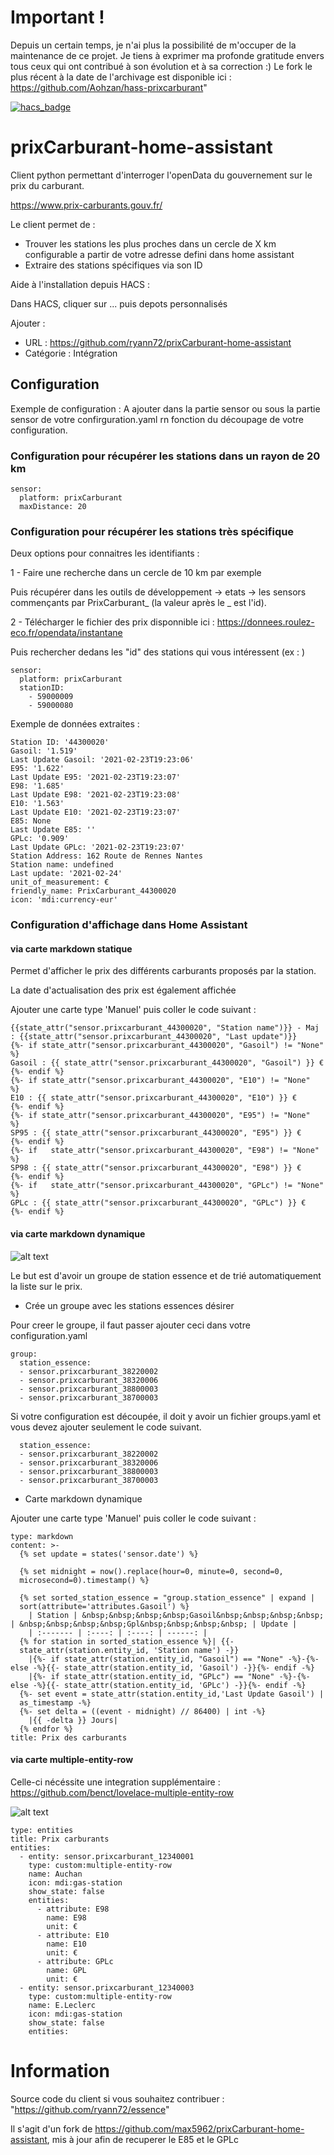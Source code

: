 # Important ! 
Depuis un certain temps, je n'ai plus la possibilité de m'occuper de la maintenance de ce projet. Je tiens à exprimer ma profonde gratitude envers tous ceux qui ont contribué à son évolution et à sa correction :) Le fork le plus récent à la date de l'archivage est disponible ici : https://github.com/Aohzan/hass-prixcarburant"

[![hacs_badge](https://img.shields.io/badge/HACS-Default-orange.svg)](https://github.com/custom-components/hacs)
# prixCarburant-home-assistant
Client python permettant d'interroger l'openData du gouvernement sur le prix du carburant.

https://www.prix-carburants.gouv.fr/

Le client permet de :
 - Trouver les stations les plus proches dans un cercle de X km configurable a partir de votre adresse defini dans home assistant
 - Extraire des stations spécifiques via son ID


Aide à l'installation depuis HACS :

Dans HACS, cliquer sur ... puis depots personnalisés

Ajouter :

- URL : https://github.com/ryann72/prixCarburant-home-assistant
- Catégorie : Intégration

## Configuration
Exemple de configuration :
A ajouter dans la partie sensor ou sous la partie sensor de votre confirguration.yaml rn fonction du découpage de votre configuration.

### Configuration pour récupérer les stations dans un rayon de 20 km
```
sensor:
  platform: prixCarburant
  maxDistance: 20
```

### Configuration pour récupérer les stations très spécifique

Deux options pour connaitres les identifiants : 

1 - Faire une recherche dans un cercle de 10 km par exemple

Puis récupérer dans les outils de développement →  etats →  les sensors commençants par PrixCarburant_ (la valeur après le _ est l'id). 

2 - Télécharger le fichier des prix disponnible ici : https://donnees.roulez-eco.fr/opendata/instantane 

Puis rechercher dedans les "id" des stations qui vous intéressent (ex :  <pdv id="26290008" latitude="4443600" longitude="471700" cp="26290" pop="R">) 



```
sensor:
  platform: prixCarburant
  stationID:
    - 59000009
    - 59000080
```


Exemple de données extraites :
```
Station ID: '44300020'
Gasoil: '1.519'
Last Update Gasoil: '2021-02-23T19:23:06'
E95: '1.622'
Last Update E95: '2021-02-23T19:23:07'
E98: '1.685'
Last Update E98: '2021-02-23T19:23:08'
E10: '1.563'
Last Update E10: '2021-02-23T19:23:07'
E85: None
Last Update E85: ''
GPLc: '0.909'
Last Update GPLc: '2021-02-23T19:23:07'
Station Address: 162 Route de Rennes Nantes
Station name: undefined
Last update: '2021-02-24'
unit_of_measurement: €
friendly_name: PrixCarburant_44300020
icon: 'mdi:currency-eur'
```
### Configuration d'affichage dans Home Assistant

#### via carte markdown statique

Permet d'afficher le prix des différents carburants proposés par la station.

La date d'actualisation des prix est également affichée

Ajouter une carte type 'Manuel' puis coller le code suivant : 
```
{{state_attr("sensor.prixcarburant_44300020", "Station name")}} - Maj : {{state_attr("sensor.prixcarburant_44300020", "Last update")}}
{%- if state_attr("sensor.prixcarburant_44300020", "Gasoil") != "None"  %}
Gasoil : {{ state_attr("sensor.prixcarburant_44300020", "Gasoil") }} €
{%- endif %}
{%- if state_attr("sensor.prixcarburant_44300020", "E10") != "None"  %}
E10 : {{ state_attr("sensor.prixcarburant_44300020", "E10") }} €
{%- endif %}
{%- if state_attr("sensor.prixcarburant_44300020", "E95") != "None"  %}
SP95 : {{ state_attr("sensor.prixcarburant_44300020", "E95") }} €
{%- endif %}
{%- if   state_attr("sensor.prixcarburant_44300020", "E98") != "None"  %}
SP98 : {{ state_attr("sensor.prixcarburant_44300020", "E98") }} €
{%- endif %}
{%- if   state_attr("sensor.prixcarburant_44300020", "GPLc") != "None"  %}
GPLc : {{ state_attr("sensor.prixcarburant_44300020", "GPLc") }} €
{%- endif %}
```

#### via carte markdown dynamique

![alt text](https://forum.hacf.fr/uploads/default/original/2X/6/68418b4f3fcc38b584ce3f56efe0121c251f5d6b.png)

Le but est d'avoir un groupe de station essence et de trié automatiquement la liste sur le prix.

* Crée un groupe avec les stations essences désirer

Pour creer le groupe, il faut passer ajouter ceci dans votre configuration.yaml

```
group:
  station_essence:
  - sensor.prixcarburant_38220002
  - sensor.prixcarburant_38320006
  - sensor.prixcarburant_38800003
  - sensor.prixcarburant_38700003
```

Si votre configuration est découpée, il doit y avoir un fichier groups.yaml et vous devez ajouter seulement le code suivant. 

```
  station_essence:
  - sensor.prixcarburant_38220002
  - sensor.prixcarburant_38320006
  - sensor.prixcarburant_38800003
  - sensor.prixcarburant_38700003
```

* Carte markdown dynamique

Ajouter une carte type 'Manuel' puis coller le code suivant :


```
type: markdown
content: >-
  {% set update = states('sensor.date') %}

  {% set midnight = now().replace(hour=0, minute=0, second=0,
  microsecond=0).timestamp() %}

  {% set sorted_station_essence = "group.station_essence" | expand |
  sort(attribute='attributes.Gasoil') %}
    | Station | &nbsp;&nbsp;&nbsp;&nbsp;Gasoil&nbsp;&nbsp;&nbsp;&nbsp; | &nbsp;&nbsp;&nbsp;&nbsp;Gpl&nbsp;&nbsp;&nbsp;&nbsp; | Update |
    | :------- | :----: | :----: | ------: |
  {% for station in sorted_station_essence %}| {{-
  state_attr(station.entity_id, 'Station name') -}}
    |{%- if state_attr(station.entity_id, "Gasoil") == "None" -%}-{%- else -%}{{- state_attr(station.entity_id, 'Gasoil') -}}{%- endif -%}
    |{%- if state_attr(station.entity_id, "GPLc") == "None" -%}-{%- else -%}{{- state_attr(station.entity_id, 'GPLc') -}}{%- endif -%}
  {%- set event = state_attr(station.entity_id,'Last Update Gasoil') |
  as_timestamp -%}
  {%- set delta = ((event - midnight) // 86400) | int -%}
    |{{ -delta }} Jours|
  {% endfor %}
title: Prix des carburants
```

#### via carte multiple-entity-row

Celle-ci nécéssite une integration supplémentaire : https://github.com/benct/lovelace-multiple-entity-row

![alt text](https://forum.hacf.fr/uploads/default/original/2X/5/5bcb6d091aa764431ddb271c3087c7544013c599.png)

```
type: entities
title: Prix carburants
entities:
  - entity: sensor.prixcarburant_12340001
    type: custom:multiple-entity-row
    name: Auchan
    icon: mdi:gas-station
    show_state: false
    entities:
      - attribute: E98
        name: E98
        unit: €
      - attribute: E10
        name: E10
        unit: €
      - attribute: GPLc
        name: GPL
        unit: €
  - entity: sensor.prixcarburant_12340003
    type: custom:multiple-entity-row
    name: E.Leclerc
    icon: mdi:gas-station
    show_state: false
    entities:
```

# Information

Source code du client si vous souhaitez contribuer : "https://github.com/ryann72/essence"

Il s'agit d'un fork de https://github.com/max5962/prixCarburant-home-assistant, mis à jour afin de recuperer le E85 et le GPLc
